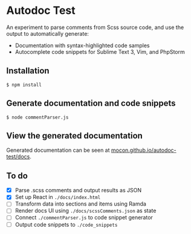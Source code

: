 # Autodoc Test

An experiment to parse comments from Scss source code, and use the output to automatically generate:

* Documentation with syntax-highlighted code samples
* Autocomplete code snippets for Sublime Text 3, Vim, and PhpStorm

## Installation

```shell
$ npm install
```

## Generate documentation and code snippets

```shell
$ node commentParser.js
```

## View the generated documentation
Generated documentation can be seen at <a href="https://mocon.github.io/autodoc-test/docs/" target="_blank">mocon.github.io/autodoc-test/docs</a>.

## To do

- [x] Parse .scss comments and output results as JSON
- [x] Set up React in `./docs/index.html`
- [ ] Transform data into sections and items using Ramda
- [ ] Render docs UI using `./docs/scssComments.json` as state
- [ ] Connect `./commentParser.js` to code snippet generator
- [ ] Output code snippets to `./code_snippets`
